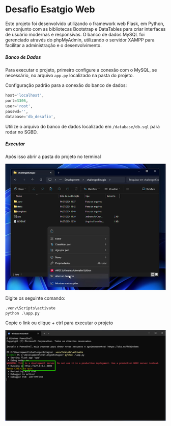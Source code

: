 # Desafio Esatgio Web

Este projeto foi desenvolvido utilizando o framework web Flask, em Python, em conjunto com as bibliotecas Bootstrap e DataTables para criar interfaces de usuário modernas e responsivas. O banco de dados MySQL foi gerenciado através do phpMyAdmin, utilizando o servidor XAMPP para facilitar a administração e o desenvolvimento.

##### Banco de Dados

Para executar o projeto, primeiro configure a conexão com o MySQL, se necessário, no arquivo `app.py` localizado na pasta do projeto.

Configuração padrão para a conexão do banco de dados:

```python
host='localhost',
port=3306,
user='root',
passwd='',
database='db_desafio',
```

Utilize o arquivo do banco de dados localizado em `/database/db.sql` para rodar no SGBD.


##### Executar

Após isso abrir a pasta do projeto no terminal

![1721000683201](image/README/1721000683201.png)

Digite os seguinte comando:

```
.venv\Scripts\activate
python .\app.py
```

Copie o link ou clique + ctrl para executar o projeto

![1721001017031](image/README/1721001017031.png)
